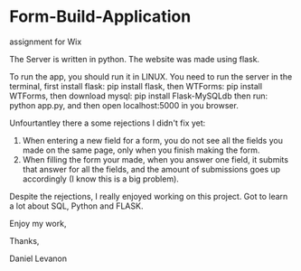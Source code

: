 # Form-Build-Application
assignment for Wix

The Server is written in python. The website was made using flask.

To run the app, you should run it in LINUX. You need to run the server in the terminal, first install flask: pip install flask, then WTForms: pip install WTForms, then download mysql: pip install Flask-MySQLdb then run: python app.py, and then open localhost:5000 in you browser.

Unfourtantley there a some rejections I didn't fix yet:

1. When entering a new field for a form, you do not see all the fields you made on the same page,
only when you finish making the form.
2. When filling the form your made, when you answer one field, it submits that answer for all the fields, and
the amount of submissions goes up accordingly (I know this is a big problem).

Despite the rejections, I really enjoyed working on this project. Got to learn a lot about SQL, Python and FLASK.

Enjoy my work,

Thanks,

Daniel Levanon
